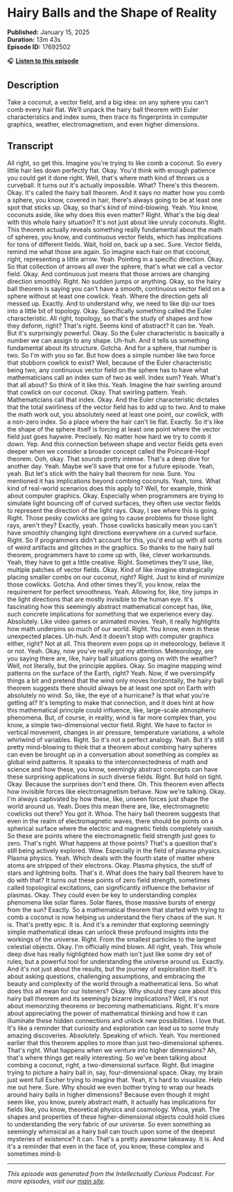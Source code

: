 # Hairy Balls and the Shape of Reality

**Published:** January 15, 2025  
**Duration:** 13m 43s  
**Episode ID:** 17692502

🎧 **[Listen to this episode](https://intellectuallycurious.buzzsprout.com/2529712/episodes/17692502-hairy-balls-and-the-shape-of-reality)**

## Description

Take a coconut, a vector field, and a big idea: on any sphere you can't comb every hair flat. We’ll unpack the hairy ball theorem with Euler characteristics and index sums, then trace its fingerprints in computer graphics, weather, electromagnetism, and even higher dimensions.

## Transcript

All right, so get this. Imagine you're trying to like comb a coconut. So every little hair lies down perfectly flat. Okay. You'd think with enough patience you could get it done right. Well, that's where math kind of throws us a curveball. It turns out it's actually impossible. What? There's this theorem. Okay. It's called the hairy ball theorem. And it says no matter how you comb a sphere, you know, covered in hair, there's always going to be at least one spot that sticks up. Okay, so that's kind of mind-blowing. Yeah. You know, coconuts aside, like why does this even matter? Right. What's the big deal with this whole hairy situation? It's not just about like unruly coconuts. Right. This theorem actually reveals something really fundamental about the math of spheres, you know, and continuous vector fields, which has implications for tons of different fields. Wait, hold on, back up a sec. Sure. Vector fields, remind me what those are again. So imagine each hair on that coconut, right, representing a little arrow. Yeah. Pointing in a specific direction. Okay. So that collection of arrows all over the sphere, that's what we call a vector field. Okay. And continuous just means that those arrows are changing direction smoothly. Right. No sudden jumps or anything. Okay, so the hairy ball theorem is saying you can't have a smooth, continuous vector field on a sphere without at least one cowlick. Yeah. Where the direction gets all messed up. Exactly. And to understand why, we need to like dip our toes into a little bit of topology. Okay. Specifically something called the Euler characteristic. All right, topology, so that's the study of shapes and how they deform, right? That's right. Seems kind of abstract? It can be. Yeah. But it's surprisingly powerful. Okay. So the Euler characteristic is basically a number we can assign to any shape. Uh-huh. And it tells us something fundamental about its structure. Gotcha. And for a sphere, that number is two. So I'm with you so far. But how does a simple number like two force that stubborn cowlick to exist? Well, because of the Euler characteristic being two, any continuous vector field on the sphere has to have what mathematicians call an index sum of two as well. Index sum? Yeah. What's that all about? So think of it like this. Yeah. Imagine the hair swirling around that cowlick on our coconut. Okay. That swirling pattern. Yeah. Mathematicians call that index. Okay. And the Euler characteristic dictates that the total swirliness of the vector field has to add up to two. And to make the math work out, you absolutely need at least one point, our cowlick, with a non-zero index. So a place where the hair can't lie flat. Exactly. So it's like the shape of the sphere itself is forcing at least one point where the vector field just goes haywire. Precisely. No matter how hard we try to comb it down. Yep. And this connection between shape and vector fields gets even deeper when we consider a broader concept called the Poincaré-Hopf theorem. Ooh, okay. That sounds pretty intense. That's a deep dive for another day. Yeah. Maybe we'll save that one for a future episode. Yeah, yeah. But let's stick with the hairy ball theorem for now. Sure. You mentioned it has implications beyond combing coconuts. Yeah, tons. What kind of real-world scenarios does this apply to? Well, for example, think about computer graphics. Okay. Especially when programmers are trying to simulate light bouncing off of curved surfaces, they often use vector fields to represent the direction of the light rays. Okay, I see where this is going. Right. Those pesky cowlicks are going to cause problems for those light rays, aren't they? Exactly, yeah. Those cowlicks basically mean you can't have smoothly changing light directions everywhere on a curved surface. Right. So if programmers didn't account for this, you'd end up with all sorts of weird artifacts and glitches in the graphics. So thanks to the hairy ball theorem, programmers have to come up with, like, clever workarounds. Yeah, they have to get a little creative. Right. Sometimes they'll use, like, multiple patches of vector fields. Okay. Kind of like imagine strategically placing smaller combs on our coconut, right? Right. Just to kind of minimize those cowlicks. Gotcha. And other times they'll, you know, relax the requirement for perfect smoothness. Yeah. Allowing for, like, tiny jumps in the light directions that are mostly invisible to the human eye. It's fascinating how this seemingly abstract mathematical concept has, like, such concrete implications for something that we experience every day. Absolutely. Like video games or animated movies. Yeah, it really highlights how math underpins so much of our world. Right. You know, even in these unexpected places. Uh-huh. And it doesn't stop with computer graphics either, right? Not at all. This theorem even pops up in meteorology, believe it or not. Yeah. Okay, now you've really got my attention. Meteorology, are you saying there are, like, hairy ball situations going on with the weather? Well, not literally, but the principle applies. Okay. So imagine mapping wind patterns on the surface of the Earth, right? Yeah. Now, if we oversimplify things a bit and pretend that the wind only moves horizontally, the hairy ball theorem suggests there should always be at least one spot on Earth with absolutely no wind. So, like, the eye of a hurricane? Is that what you're getting at? It's tempting to make that connection, and it does hint at how this mathematical principle could influence, like, large-scale atmospheric phenomena. But, of course, in reality, wind is far more complex than, you know, a simple two-dimensional vector field. Right. We have to factor in vertical movement, changes in air pressure, temperature variations, a whole whirlwind of variables. Right. So it's not a perfect analogy. Yeah. But it's still pretty mind-blowing to think that a theorem about combing hairy spheres can even be brought up in a conversation about something as complex as global wind patterns. It speaks to the interconnectedness of math and science and how these, you know, seemingly abstract concepts can have these surprising applications in such diverse fields. Right. But hold on tight. Okay. Because the surprises don't end there. Oh. This theorem even affects how invisible forces like electromagnetism behave. Now we're talking. Okay. I'm always captivated by how these, like, unseen forces just shape the world around us. Yeah. Does this mean there are, like, electromagnetic cowlicks out there? You got it. Whoa. The hairy ball theorem suggests that even in the realm of electromagnetic waves, there should be points on a spherical surface where the electric and magnetic fields completely vanish. So these are points where the electromagnetic field strength just goes to zero. That's right. What happens at those points? That's a question that's still being actively explored. Wow. Especially in the field of plasma physics. Plasma physics. Yeah. Which deals with the fourth state of matter where atoms are stripped of their electrons. Okay. Plasma physics, the stuff of stars and lightning bolts. That's it. What does the hairy ball theorem have to do with that? It turns out these points of zero field strength, sometimes called topological excitations, can significantly influence the behavior of plasmas. Okay. They could even be key to understanding complex phenomena like solar flares. Solar flares, those massive bursts of energy from the sun? Exactly. So a mathematical theorem that started with trying to comb a coconut is now helping us understand the fiery chaos of the sun. It is. That's pretty epic. It is. And it's a reminder that exploring seemingly simple mathematical ideas can unlock these profound insights into the workings of the universe. Right. From the smallest particles to the largest celestial objects. Okay. I'm officially mind blown. All right, yeah. This whole deep dive has really highlighted how math isn't just like some dry set of rules, but a powerful tool for understanding the universe around us. Exactly. And it's not just about the results, but the journey of exploration itself. It's about asking questions, challenging assumptions, and embracing the beauty and complexity of the world through a mathematical lens. So what does this all mean for our listeners? Okay. Why should they care about this hairy ball theorem and its seemingly bizarre implications? Well, it's not about memorizing theorems or becoming mathematicians. Right. It's more about appreciating the power of mathematical thinking and how it can illuminate these hidden connections and unlock new possibilities. I love that. It's like a reminder that curiosity and exploration can lead us to some truly amazing discoveries. Absolutely. Speaking of which. Yeah. You mentioned earlier that this theorem applies to more than just two-dimensional spheres. That's right. What happens when we venture into higher dimensions? Ah, that's where things get really interesting. So we've been talking about combing a coconut, right, a two-dimensional surface. Right. But imagine trying to picture a hairy ball in, say, four-dimensional space. Okay, my brain just went full Escher trying to imagine that. Yeah, it's hard to visualize. Help me out here. Sure. Why should we even bother trying to wrap our heads around hairy balls in higher dimensions? Because even though it might seem like, you know, purely abstract math, it actually has implications for fields like, you know, theoretical physics and cosmology. Whoa, yeah. The shapes and properties of these higher-dimensional objects could hold clues to understanding the very fabric of our universe. So even something as seemingly whimsical as a hairy ball can touch upon some of the deepest mysteries of existence? It can. That's a pretty awesome takeaway. It is. And it's a reminder that even in the face of, you know, these complex and sometimes mind-b

---
*This episode was generated from the Intellectually Curious Podcast. For more episodes, visit our [main site](https://intellectuallycurious.buzzsprout.com).*
